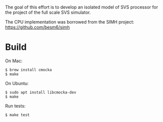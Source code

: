The goal of this effort is to develop an isolated model of SVS processor
for the project of the full scale SVS simulator.

The CPU implementation was borrowed from the SIMH project: https://github.com/besm6/simh

# Build

On Mac:
```
$ brew install cmocka
$ make
```

On Ubuntu:
```
$ sudo apt install libcmocka-dev
$ make
```

Run tests:
```
$ make test
```
